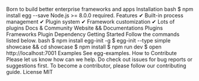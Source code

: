 Born to build better enterprise frameworks and apps Installation bash $ npm install egg --save Node.js >= 8.0.0 required. Features ✔︎ Built-in process management ✔︎ Plugin system ✔︎ Framework customization ✔︎ Lots of plugins Docs & Community Website && Documentations Plugins Frameworks Plugin Dependency Getting Started Follow the commands listed below. bash $ npm install egg-init -g $ egg-init --type simple showcase && cd showcase $ npm install $ npm run dev $ open http://localhost:7001 Examples See egg-examples. How to Contribute Please let us know how can we help. Do check out issues for bug reports or suggestions first. To become a contributor, please follow our contributing guide. License MIT